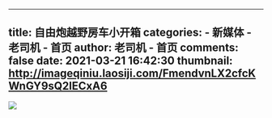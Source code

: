 
---
title: 自由炮越野房车小开箱
categories: 
    - 新媒体
    - 老司机 - 首页
author: 老司机 - 首页
comments: false
date: 2021-03-21 16:42:30
thumbnail: http://imageqiniu.laosiji.com/FmendvnLX2cfcKWnGY9sQ2lECxA6
---

<div>   
<img src="http://imageqiniu.laosiji.com/FmendvnLX2cfcKWnGY9sQ2lECxA6" referrerpolicy="no-referrer">  
</div>
            